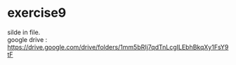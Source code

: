 # exercise9
silde in file.  
google drive : https://drive.google.com/drive/folders/1mm5bRIj7qdTnLcgILEbhBkqXy1FsY9tF
